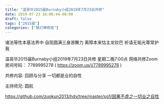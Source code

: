 ```yaml
---
title: "温哥华2015届Burnaby小组2019年7月23日共修"
date: 2019-07-23 16:06:44-08:00
draft: false
tags: ["2015届"]
categories: ["慧灯禅修班"]
---
```

诸法等性本基法界中 自现圆满三身游舞力
离障本来怙主龙钦巴 祈请无垢光尊常护我

温哥华2015届Burnaby小组2019年7月23日共修
星期二晚7:00点
网络共修Zoom房间号码： 7789995278 ( https://zoom.us/j/7789995278 )

共修内容:
回顾与分享
一切都是业的自性

主持师兄: 圆航

https://github.com/zuokun2013/hdv/tree/master/sg1/因果不虚之一切业之自性
